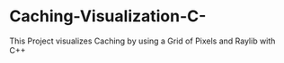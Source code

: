 # Caching-Visualization-C-
This Project visualizes Caching by using a Grid of Pixels and Raylib with C++
